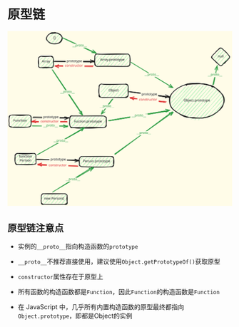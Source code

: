 # 原型链

![](../../../assets/d3e0b94f84fdf0252f6d47d4dcc2bf224eba4115.svg)





## 原型链注意点

- 实例的`__proto__`指向构造函数的`prototype`

- `__proto__`不推荐直接使用，建议使用`Object.getPrototypeOf()`获取原型

- `constructor`属性存在于原型上

- 所有函数的构造函数都是`Function`，因此`Function`的构造函数是`Function`

- 在 JavaScript 中，几乎所有内置构造函数的原型最终都指向 `Object.prototype`，即都是Object的实例


